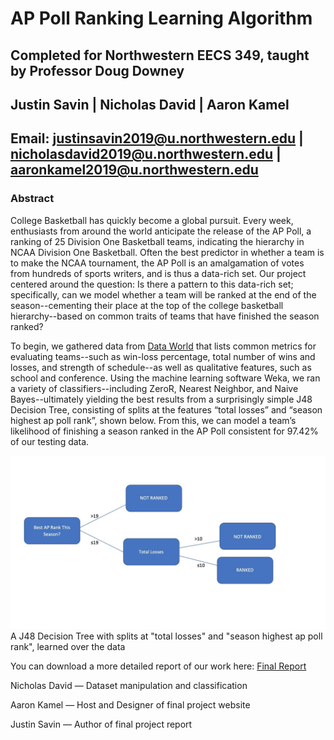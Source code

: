 # AP Poll Ranking Learning Algorithm

## Completed for Northwestern EECS 349, taught by Professor Doug Downey
## Justin Savin | Nicholas David | Aaron Kamel
## Email: justinsavin2019@u.northwestern.edu | nicholasdavid2019@u.northwestern.edu | aaronkamel2019@u.northwestern.edu

### Abstract

College Basketball has quickly become a global pursuit. Every week, enthusiasts from around the world anticipate the release of the AP Poll, a ranking of 25 Division One Basketball teams, indicating the hierarchy in NCAA Division One Basketball. Often the best predictor in whether a team is to make the NCAA tournament, the AP Poll is an amalgamation of votes from hundreds of sports writers, and is thus a data-rich set. Our project centered around the question: Is there a pattern to this data-rich set; specifically, can we model whether a team will be ranked at the end of the season--cementing their place at the top of the college basketball hierarchy--based on common traits of teams that have finished the season ranked?


To begin, we gathered data from [Data World](https://data.world/mkearney/ncaa-mens-cbb-teams) that lists common metrics for evaluating teams--such as win-loss percentage, total number of wins and losses, and strength of schedule--as well as qualitative features, such as school and conference. Using the machine learning software Weka, we ran a variety of classifiers--including ZeroR, Nearest Neighbor, and Naive Bayes--ultimately yielding the best results from a surprisingly simple J48 Decision Tree, consisting of splits at the features “total losses” and “season highest ap poll rank”, shown below. From this, we can model a team’s likelihood of finishing a season ranked in the AP Poll consistent for 97.42% of our testing data.

![alt text](https://github.com/akamel19/EECS349-Final-project/blob/master/CutTree.jpg?raw=true)
A J48 Decision Tree with splits at "total losses" and "season highest ap poll rank", learned over the data

You can download a more detailed report of our work here: [Final Report](https://github.com/akamel19/EECS349-Final-project/blob/master/AP%20Poll%20Ranking%20Learning%20Algorithm.pdf)

Nicholas David — Dataset manipulation and classification

Aaron Kamel — Host and Designer of final project website  

Justin Savin — Author of final project report



